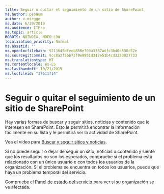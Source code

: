 ```yaml
---
title: Seguir o quitar el seguimiento de un sitio de SharePoint
ms.author: pebaum
author: v-miegge
ms.date: 6/20/2019
ms.audience: ITPro
ms.topic: article
ROBOTS: NOINDEX, NOFOLLOW
localization_priority: Normal
ms.assetid: ''
ms.openlocfilehash: 9213645dfeeb856e700a3387adfc3b40c538c52e
ms.sourcegitcommit: 9cc8a2f5bb73f0e8951d317e51b4cd3253027733
ms.translationtype: MT
ms.contentlocale: es-ES
ms.lasthandoff: 10/21/2019
ms.locfileid: "37611714"
---
```

# <a name="follow-or-un-follow-a-sharepoint-site"></a>Seguir o quitar el seguimiento de un sitio de SharePoint

Hay varias formas de buscar y seguir sitios, noticias y contenido que le interesen en SharePoint. Esto le permitirá encontrar la información fácilmente en su lista y le permitirá ver la actividad de SharePoint.

Vea el vídeo para [Buscar y seguir sitios y noticias](https://support.office.com/article/Video-Find-and-follow-sites-news-and-content-4411e38f-9bc5-4ecc-bd33-3dbe939ac84c).

Si no puede seguir o dejar de seguir un sitio, noticias o contenido y siente que los resultados no son los esperados, compruebe si el problema está relacionado con un único usuario o con todos los usuarios de la organización. Si el problema se encuentra en todos los usuarios, puede que haya un problema temporal del servicio.

Compruebe el [Panel de estado del servicio](https://admin.microsoft.com/AdminPortal/Home#/servicehealth) para ver si su organización se ve afectada.

